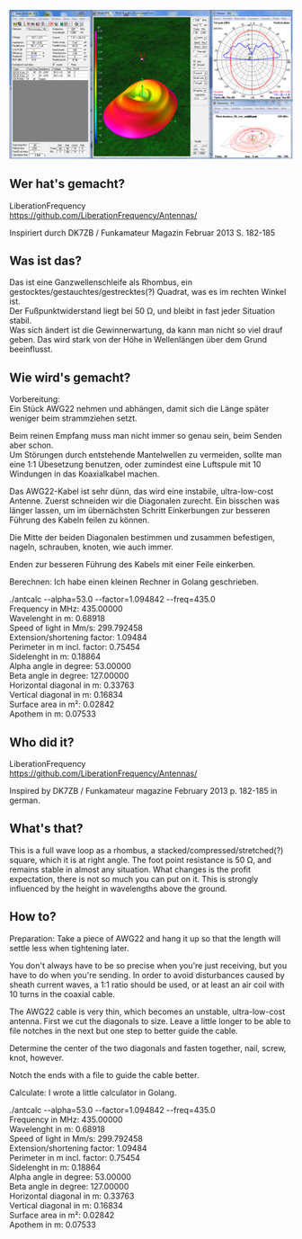 
![Preview](https://raw.githubusercontent.com/LiberationFrequency/Antennas/master/4nec2/modeling/70cm-rhombus_50_vert_awg22/70cm-rhombus_50_awg22_crop.png)


Wer hat's gemacht?  
-----------------------------------
LiberationFrequency  
https://github.com/LiberationFrequency/Antennas/
  
Inspiriert durch DK7ZB / Funkamateur Magazin Februar 2013 S. 182-185  
  
Was ist das?  
-----------------------------------
Das ist eine Ganzwellenschleife als Rhombus, ein gestocktes/gestauchtes/gestrecktes(?) Quadrat, was es im rechten Winkel ist.  
Der Fußpunktwiderstand liegt bei 50 Ω, und bleibt in fast jeder Situation stabil.  
Was sich ändert ist die Gewinnerwartung, da kann man nicht so viel drauf geben. Das wird stark von der Höhe in Wellenlängen über dem Grund beeinflusst.  


Wie wird's gemacht?  
-----------------------------------

Vorbereitung:  
Ein Stück AWG22 nehmen und abhängen, damit sich die Länge später weniger beim strammziehen setzt.  
  
Beim reinen Empfang muss man nicht immer so genau sein, beim Senden aber schon.  
Um Störungen durch entstehende Mantelwellen zu vermeiden, sollte man eine 1:1 Übesetzung benutzen, oder zumindest eine Luftspule mit 10 Windungen in das Koaxialkabel machen. 

Das AWG22-Kabel ist sehr dünn, das wird eine instabile, ultra-low-cost Antenne.
Zuerst schneiden wir die Diagonalen zurecht. Ein bisschen was länger lassen, um im übernächsten Schritt Einkerbungen zur besseren Führung des Kabeln feilen zu können.  
  
Die Mitte der beiden Diagonalen bestimmen und zusammen befestigen, nageln, schrauben, knoten, wie auch immer.  

Enden zur besseren Führung des Kabels mit einer Feile einkerben.  
  
Berechnen:
Ich habe einen kleinen Rechner in Golang geschrieben.  
  
./antcalc --alpha=53.0 --factor=1.094842 --freq=435.0  
Frequency in MHz:              435.00000  
Wavelenght in m:               0.68918  
Speed of light in Mm/s:        299.792458  
Extension/shortening factor:   1.09484  
Perimeter in m incl. factor:   0.75454  
Sidelenght in m:               0.18864  
Alpha angle in degree:         53.00000  
Beta angle in degree:          127.00000  
Horizontal diagonal in m:      0.33763  
Vertical diagonal in m:        0.16834  
Surface area in m²:            0.02842  
Apothem in m:                  0.07533  
  

Who did it?  
-----------------------------------
LiberationFrequency  
https://github.com/LiberationFrequency/Antennas/
  
Inspired by DK7ZB / Funkamateur magazine February 2013 p. 182-185 in german.  
  
What's that?
-----------------------------------
This is a full wave loop as a rhombus, a stacked/compressed/stretched(?) square, which it is at right angle.
The foot point resistance is 50 Ω, and remains stable in almost any situation.
What changes is the profit expectation, there is not so much you can put on it. This is strongly influenced by the height in wavelengths above the ground.


How to?
-----------------------------------
Preparation:
Take a piece of AWG22 and hang it up so that the length will settle less when tightening later.

You don't always have to be so precise when you're just receiving, but you have to do when you're sending.
In order to avoid disturbances caused by sheath current waves, a 1:1 ratio should be used, or at least an air coil with 10 turns in the coaxial cable.

The AWG22 cable is very thin, which becomes an unstable, ultra-low-cost antenna.
First we cut the diagonals to size. Leave a little longer to be able to file notches in the next but one step to better guide the cable.

Determine the center of the two diagonals and fasten together, nail, screw, knot, however.

Notch the ends with a file to guide the cable better.  
  
Calculate:
I wrote a little calculator in Golang.  
  
./antcalc --alpha=53.0 --factor=1.094842 --freq=435.0  
Frequency in MHz:              435.00000  
Wavelenght in m:               0.68918  
Speed of light in Mm/s:        299.792458  
Extension/shortening factor:   1.09484  
Perimeter in m incl. factor:   0.75454  
Sidelenght in m:               0.18864  
Alpha angle in degree:         53.00000  
Beta angle in degree:          127.00000  
Horizontal diagonal in m:      0.33763  
Vertical diagonal in m:        0.16834  
Surface area in m²:            0.02842  
Apothem in m:                  0.07533  
  
